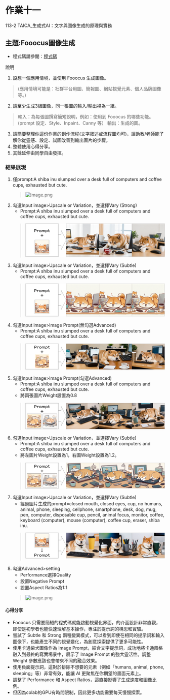 # 作業十一
113-2 TAICA_生成式AI：文字與圖像生成的原理與實務

## 主題:Fooocus圖像生成
- 程式碼請參閱：[程式碼](113_2GenAI_HW11.ipynb)

說明
1. 設想一個應用情境，並使用 Fooocus 生成圖像。
  > (應用情境可能是：社群平台用圖、簡報圖、網站視覺元素、個人品牌圖像等。)
2. 請至少生成3組圖像，同一張圖的輸入/輸出視為一組。
  > 輸入：為每張圖撰寫簡短說明，例如：使用到 Fooocus 的哪些功能。(prompt 設定、Style、Inpaint、Canny 等）
  > 輸出：生成的圖。
3. 請簡要整理你這份作業的創作流程(文字敘述或流程圖均可)，讓助教/老師能了解你從靈感、設定、試圖改善到輸出圖片的步驟。
4. 整體使用心得分享。
5. 其餘延伸由同學自由發揮。

### 結果展現
1. 僅prompt:A shiba inu slumped over a desk full of computers and coffee cups, exhausted but cute.
   > ![image.png](result/result-1.png)
2. 勾選Input image>Upscale or Variation，並選擇Vary (Strong)
   - Prompt:A shiba inu slumped over a desk full of computers and coffee cups, exhausted but cute.
   > ![image.png](result/result-2.png)
3. 勾選Input image>Upscale or Variation，並選擇Vary (Subtle)
   - Prompt:A shiba inu slumped over a desk full of computers and coffee cups, exhausted but cute.
   > ![image.png](result/result-3.png)
4. 勾選Input image>Image Prompt(無勾選Advanced)
   - Prompt:A shiba inu slumped over a desk full of computers and coffee cups, exhausted but cute.
   > ![image.png](result/result-4.png)
5. 勾選Input image>Image Prompt(勾選Advanced)
   - Prompt:A shiba inu slumped over a desk full of computers and coffee cups, exhausted but cute.
   - 將兩張圖片Weight設置為0.8
   > ![image.png](result/result-5.png)
6. 勾選Input image>Upscale or Variation，並選擇Vary (Subtle)
   - Prompt:A shiba inu slumped over a desk full of computers and coffee cups, exhausted but cute.
   - 將左圖片Weight設置為1，右圖Weight設置為1.2。
   > ![image.png](result/result-6.png)
7. 勾選Input image>Upscale or Variation，並選擇Vary (Subtle)
   - 經過圖片生成的prompt=closed mouth, closed eyes, cup, no humans, animal, phone, sleeping, cellphone, smartphone, desk, dog, mug, pen, computer, disposable cup, pencil, animal focus, monitor, coffee, keyboard \(computer\), mouse \(computer\), coffee cup, eraser, shiba inu.
   > ![image.png](result/result-7.png)
8. 勾選Advanced>setting
   - Performance選擇Quality
   - 設置Negative Prompt
   - 設置Aspect Ratios為1:1
   > ![image.png](result/result-8.png)

#### 心得分享
- Fooocus 只需要簡短的程式碼就能啟動視覺化界面，的介面設計非常直觀，即使是初學者也能快速理解基本操作，專注於提示詞的構思和實驗。
- 嘗試了 Subtle 和 Strong 兩種變異模式，可以看到即使在相同的提示詞和輸入圖像下，也能產生不同的視覺變化，為創意探索提供了更多可能性。
- 使用卡通柴犬圖像作為 Image Prompt，結合文字提示詞，成功地將卡通風格融入到最終的寫實場景中，展示了 Image Prompt 的強大靈活性。調整 Weight 參數應該也會帶來不同的融合效果。
- 使用負面提示詞，這對於排除不想要的元素（例如「humans, animal, phone, sleeping」等）非常有效，能讓 AI 更聚焦在你期望的畫面元素上。
- 調整了 Performance 和 Aspect Ratios，這直接影響了生成速度和圖像比例。
- 但因為colab的GPU有時間限制，因此更多功能需要每天慢慢探索。
